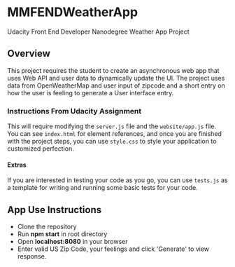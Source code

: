 # MMFENDWeatherApp
 Udacity Front End Developer Nanodegree Weather App Project


## Overview
This project requires the student to create an asynchronous web app that uses Web API and user data to dynamically update the UI. The project uses data from OpenWeatherMap and user input of zipcode and a short entry on how the user is feeling to generate a User interface entry.


### Instructions From Udacity Assignment
This will require modifying the `server.js` file and the `website/app.js` file. You can see `index.html` for element references, and once you are finished with the project steps, you can use `style.css` to style your application to customized perfection.

#### Extras
If you are interested in testing your code as you go, you can use `tests.js` as a template for writing and running some basic tests for your code.

## App Use Instructions
* Clone the repository   
* Run <b>npm start</b> in root directory
* Open <b>localhost:8080</b> in your browser
* Enter valid US Zip Code, your feelings and click 'Generate' to view response.
